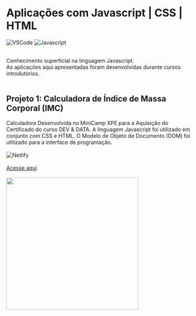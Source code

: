 # Aplicações com Javascript | CSS | HTML
![VSCode](https://img.shields.io/badge/VSCode-black?style=plastic&logo=visual%20studio%20code&logoColor=blue)
![Javascript](https://img.shields.io/badge/JavaScript-black?style=plastic&logo=javascript&logoColor=F7DF1E)<br></br>


Conhecimento superficial na linguagem Javascript. <br>
As aplicações aqui apresentadas foram desenvolvidas durante cursos introdutórios.
<br></br>
## Projeto 1: Calculadora de Índice de Massa Corporal (IMC)
Calculadora Desenvolvida no MiniCamp XPE para a Aquisição do Certificado do curso DEV & DATA. A linguagem Javascript foi utilizado em conjunto com CSS e HTML. O Modelo de Objeto de Documento (DOM) foi utilizado para a interface de programação.<br></br>
![Netlify](https://api.netlify.com/api/v1/badges/8eb64a78-fd18-444b-9e3b-a0b68d7cce7a/deploy-status)
<br></br>
[Acesse aqui](https://62f70d0bd35b2b4bf37f8a21--nfsouza.netlify.app/)<br></br>
<a href="https://62f70d0bd35b2b4bf37f8a21--nfsouza.netlify.app/">
<img height="350em" src="https://user-images.githubusercontent.com/28782509/184464721-c8c9cbe3-76ac-400f-9dad-da852c106f70.png" />
</a>
